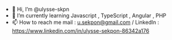 - 👋 Hi, I’m @ulysse-skpn
- 🌱 I’m currently learning Javascript , TypeScript , Angular , PHP
- 📫 How to reach me mail : u.sekpon@gmail.com  / LinkedIn : https://www.linkedin.com/in/ulysse-sekpon-86342a176

<!---
ulysse-skpn/ulysse-skpn is a ✨ special ✨ repository because its `README.md` (this file) appears on your GitHub profile.
You can click the Preview link to take a look at your changes.
--->
